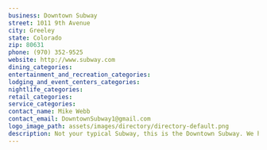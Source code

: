 ```yaml
---
business: Downtown Subway
street: 1011 9th Avenue
city: Greeley
state: Colorado
zip: 80631
phone: (970) 352-9525
website: http://www.subway.com
dining_categories: 
entertainment_and_recreation_categories: 
lodging_and_event_centers_categories: 
nightlife_categories: 
retail_categories: 
service_categories: 
contact_name: Mike Webb
contact_email: DowntownSubway1@gmail.com
logo_image_path: assets/images/directory/directory-default.png
description: Not your typical Subway, this is the Downtown Subway. We have delicious, fresh sandwiches, catering service and cookies. The best cookies are Subway cookies. We serve our friends with a smile, courteous service, an overflow room in the UNDERGROUND for parties, meetings or just a remote place to visit. Free Wifi is available and Jazz is usually playing somewhere in the store., Open 7am until 9 pm Mondays- FridaysOpen 8am until 9 pm SaturdaysOpen 11 am until 8 pm Sundays
---
```

